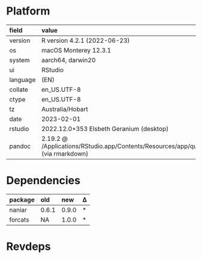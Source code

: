 # Platform

|field    |value                                                                                       |
|:--------|:-------------------------------------------------------------------------------------------|
|version  |R version 4.2.1 (2022-06-23)                                                                |
|os       |macOS Monterey 12.3.1                                                                       |
|system   |aarch64, darwin20                                                                           |
|ui       |RStudio                                                                                     |
|language |(EN)                                                                                        |
|collate  |en_US.UTF-8                                                                                 |
|ctype    |en_US.UTF-8                                                                                 |
|tz       |Australia/Hobart                                                                            |
|date     |2023-02-01                                                                                  |
|rstudio  |2022.12.0+353 Elsbeth Geranium (desktop)                                                    |
|pandoc   |2.19.2 @ /Applications/RStudio.app/Contents/Resources/app/quarto/bin/tools/ (via rmarkdown) |

# Dependencies

|package |old   |new   |Δ  |
|:-------|:-----|:-----|:--|
|naniar  |0.6.1 |0.9.0 |*  |
|forcats |NA    |1.0.0 |*  |

# Revdeps

